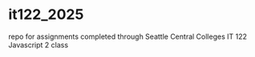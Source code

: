 # it122_2025
repo for assignments completed through Seattle Central Colleges IT 122 Javascript 2 class
